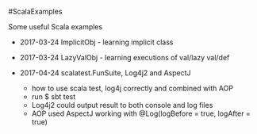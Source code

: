 #ScalaExamples

Some useful Scala examples

- 2017-03-24 ImplicitObj - learning implicit class
- 2017-03-24 LazyValObj - learning executions of val/lazy val/def 


- 2017-04-24 scalatest.FunSuite, Log4j2 and AspectJ 
  - how to use scala test, log4j correctly and combined with AOP
  - run $ sbt test
  - Log4j2 could output result to both console and log files
  - AOP used AspectJ working with @Log(logBefore = true, logAfter = true)
